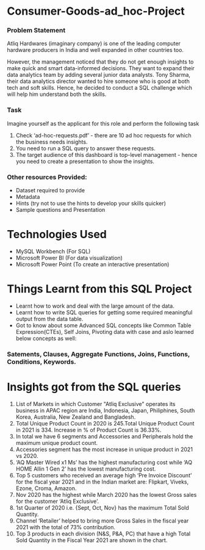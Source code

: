# Consumer-Goods-ad_hoc-Project

### Problem Statement
Atliq Hardwares (imaginary company) is one of the leading computer hardware producers in India and well expanded in other countries too.

However, the management noticed that they do not get enough insights to make quick and smart data-informed decisions. They want to expand their data analytics 
team by adding several junior data analysts. Tony Sharma, their data analytics director wanted to hire someone who is good at both tech and soft skills. 
Hence, he decided to conduct a SQL challenge which will help him understand both the skills.

### Task
Imagine yourself as the applicant for this role and perform the following task

1.    Check ‘ad-hoc-requests.pdf’ - there are 10 ad hoc requests for which the business needs insights.
2.    You need to run a SQL query to answer these requests. 
3.    The target audience of this dashboard is top-level management - hence you need to create a presentation to show the insights.

### Other resources Provided:

-    Dataset required to provide 
-    Metadata
-    Hints (try not to use the hints to develop your skills quicker)
-    Sample questions and Presentation

# Technologies Used
 - MySQL Workbench (For SQL)
 - Microsoft Power BI (For data visualization)
 - Microsoft Power Point (To create an interactive presentation)

# Things Learnt from this SQL Project
 - Learnt how to work and deal with the large amount of the data.
 - Learnt how to write SQL queries for getting some required meaningful output from the data table.
 - Got to know about some Advanced SQL concepts like Common Table Expression(CTEs), Self Joins, Pivoting data with case and aslo learned below concepts as well:
 ### Satements, Clauses, Aggregate Functions, Joins, Functions, Conditions, Keywords.
 


# Insights got from the SQL queries

1. List of Markets in which Customer "Atliq Exclusive" operates its business in APAC region are India, Indonesia, Japan, Philiphines, South Korea, Australia, New Zealand and Bangladesh.
2. Total Unique Product Count in 2020 is 245.Total Unique Product Count in 2021 is 334. Increase in % of Product Count is 36.33%.
3. In total we have 6 segments and Accessories and Peripherals hold the maximum unique product count.
4. Accessories segment has the most increase in unique product in 2021 vs 2020.
5. ‘AQ Master Wired x1 Ms’ has the highest manufacturing cost while ‘AQ HOME Allin 1 Gen 2’ has the lowest manufacturing cost.
6. Top 5 customers who received an average high ‘Pre Invoice Discount’ for the fiscal year 2021 and in the Indian market are: Flipkart, Viveks, Ezone, Croma, Amazon.
7. Nov 2020 has the highest while March 2020 has the lowest Gross sales for the customer ‘Atliq Exclusive’.
8. 1st Quarter of 2020 i.e. {Sept, Oct, Nov} has the maximum Total Sold Quantity.
9. Channel ‘Retailer’ helped to bring more Gross Sales in the fiscal year 2021 with the total of 73% contribution.
10. Top 3 products in each division (N&S, P&A, PC) that have a high Total Sold Quantity in the Fiscal Year 2021 are shown in the chart.


